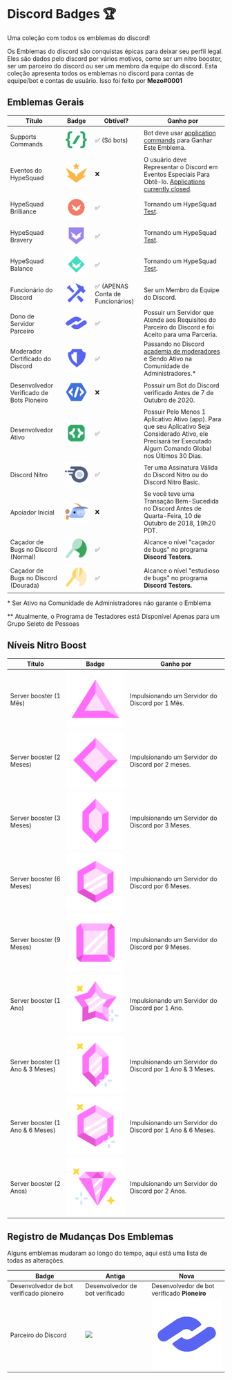 # Discord Badges 🏆

Uma coleção com todos os emblemas do discord!

Os Emblemas do discord são conquistas épicas para deixar seu perfil legal. Eles são dados pelo discord por vários motivos, como ser um nitro booster, ser um parceiro do discord ou ser um membro da equipe do discord. Esta coleção apresenta todos os emblemas no discord para contas de equipe/bot e contas de usuário. Isso foi feito por **Mezo#0001**

## Emblemas Gerais

| Título | Badge | Obtível? | Ganho por |
| --- | --- | --- | --- |
Supports Commands | <img  src="/assets/supportscommands.svg" href="https://discord.com/assets/498591d63b352256a1bf18061eff9d57.svg"> | ✅ (Só bots) | Bot deve usar [application commands](https://discord.com/blog/welcome-to-the-new-era-of-discord-apps) para Ganhar Este Emblema. |
Eventos do HypeSquad | <img  src="/assets/hypesquadevents.svg" href="https://discord.com/assets/e666a84a7a5ea2abbbfa73adf22e627b.svg" > | ❌ | O usuário deve Representar o Discord em Eventos Especiais Para Obtê-lo. [Applications currently closed](https://discord.com/hypesquad). |
HypeSquad Brilliance | <img  src="/assets/hypesquadbrilliance.svg" href="https://discord.com/assets/ec8e92568a7c8f19a052ef42f862ff18.svg" > | ✅ | Tornando um HypeSquad [Test](https://discord.com/hypesquad). |
HypeSquad Bravery | <img  src="/assets/hypesquadbravery.svg" href="https://discord.com/assets/efcc751513ec434ea4275ecda4f61136.svg" > | ✅ | Tornando um HypeSquad [Test](https://discord.com/hypesquad). |
HypeSquad Balance | <img  src="/assets/hypesquadbalance.svg" href="https://discord.com/assets/9f00b18e292e10fc0ae84ff5332e8b0b.svg" > | ✅ | Tornando um HypeSquad [Test](https://discord.com/hypesquad). |
Funcionário do Discord| <img  src="/assets/discordstaff.svg" href="https://discord.com/assets/48d5bdcffe9e7848067c2e187f1ef951.svg" > | ✅ (APENAS Conta de Funcionários) | Ser um Membro da Equipe do Discord. |
Dono de Servidor Parceiro | <img  src="/assets/discordpartner.svg" href="https://discord.com/assets/34306011e46e87f8ef25f3415d3b99ca.svg" > | ✅ | Possuir um Servidor que Atende aos Requisitos do Parceiro do Discord e foi Aceito para uma Parceria. |
Moderador Certificado do Discord | <img  src="/assets/discordmod.svg" href="https://discord.com/assets/c981e58b5ea4b7fedd3a643cf0c60564.svg" > | ✅ | Passando no Discord [academia de moderadores](https://discord.com/moderation) e Sendo Ativo na Comunidade de Administradores.* |
Desenvolvedor Verificado de Bots Pioneiro | <img  src="/assets/discordbotdev.svg" href="https://discord.com/assets/4441e07fe0f46b3cb41b79366236fca6.svg" > | ❌ | Possuir um Bot do Discord verificado Antes de 7 de Outubro de 2020. |
Desenvolvedor Ativo | <img  src="/assets/activedeveloper.svg" href="https://discord.com/assets/26c7a60fb1654315e0be26107bd47470.svg" > | ✅ | Possuir Pelo Menos 1 Aplicativo Ativo (app). Para que seu Aplicativo Seja Considerado Ativo, ele Precisará ter Executado Algum Comando Global nos Últimos 30 Dias.|
Discord Nitro | <img  src="/assets/discordnitro.svg" href="https://discord.com/assets/24d05f3b46a110e538674edbac0db4cd.svg" > | ✅ | Ter uma Assinatura Válida do Discord Nitro ou do Discord Nitro Basic. |
Apoiador Inicial | <img  src="/assets/discordearlysupporter.svg" href="https://discord.com/assets/b802e9af134ff492276d94220e36ec5c.svg" > | ❌ | Se você teve uma Transação Bem-Sucedida no Discord Antes de Quarta-Feira, 10 de Outubro de 2018, 19h20 PDT. |
Caçador de Bugs no Discord (Normal) | <img  src="/assets/discordbughunter1.svg" href="https://discord.com/assets/8353d89b529e13365c415aef08d1d1f4.svg" > | ✅ | Alcance o nível "caçador de bugs" no programa **Discord Testers.**  |
Caçador de Bugs no Discord (Dourada) | <img  src="/assets/discordbughunter2.svg" href="https://discord.com/assets/f599063762165e0d23e8b11b684765a8.svg" > | ✅ | Alcance o nível "estudioso de bugs" no programa **Discord Testers.**  |

\* Ser Ativo na Comunidade de Administradores não garante o Emblema

\*\* Atualmente, o Programa de Testadores está Disponível Apenas para um Grupo Seleto de Pessoas

## Níveis Nitro Boost
| Título | Badge | Ganho por |
| --- | --- | --- |
Server booster (1 Mês) | <img  src="/assets/boosts/discordboost1.svg" href="https://discord.com/assets/ca18353be0e57a2b3b3132fa1c08d6b4.svg" > | Impulsionando um Servidor do Discord por 1 Mês. |
Server booster (2 Meses) | <img  src="/assets/boosts/discordboost2.svg" href="https://discord.com/assets/22f99ed6e34eaca48950254c70f8fe8d.svg" > | Impulsionando um Servidor do Discord por 2 meses. |
Server booster (3 Meses) | <img  src="/assets/boosts/discordboost3.svg" href="https://discord.com/assets/4a2618502278029ce88adeea179ed435.svg" > | Impulsionando um Servidor do Discord por 3 Meses. |
Server booster (6 Meses) | <img  src="/assets/boosts/discordboost4.svg" href="https://discord.com/assets/fbafa6adb7c49a6a2c3822521ff2af2f.svg" > | Impulsionando um Servidor do Discord por 6 Meses. |
Server booster (9 Meses) | <img  src="/assets/boosts/discordboost5.svg" href="https://discord.com/assets/0599f90e32c15b532647163edd72f70a.svg" > | Impulsionando um Servidor do Discord por 9 Meses. |
Server booster (1 Ano)  | <img  src="/assets/boosts/discordboost6.svg" href="https://discord.com/assets/e07c08cdc72bcc78b69c76d2c7ceb344.svg" > | Impulsionando um Servidor do Discord por 1 Ano. |
Server booster (1 Ano & 3 Meses) | <img  src="/assets/boosts/discordboost7.svg" href="https://discord.com/assets/c7f26927db5e7806790f4e968038630a.svg" > | Impulsionando um Servidor do Discord por 1 Ano & 3 Meses. |
Server booster (1 Ano & 6 Meses) | <img  src="/assets/boosts/discordboost8.svg" href="https://discord.com/assets/c6d88d1d12afe03bdc4ebb747f8d196b.svg" > | Impulsionando um Servidor do Discord por 1 Ano & 6 Meses. |
Server booster (2 Anos) | <img  src="/assets/boosts/discordboost9.svg" href="https://discord.com/assets/d96ed283b74de75692487b7499fb8d09.svg" > | Impulsionando um Servidor do Discord por 2 Anos. |

## Registro de Mudanças Dos Emblemas

Alguns emblemas mudaram ao longo do tempo, aqui está uma lista de todas as alterações.

| Badge | Antiga | Nova |
| --- | --- | --- |
| Desenvolvedor de bot verificado pioneiro | Desenvolvedor de bot verificado | Desenvolvedor de bot verificado **Pioneiro** |
| Parceiro do Discord | <img  src="/assets/olddiscoardpartner.png" style="width: 140px;" > | <img src="/assets/discordpartner.svg">  |
